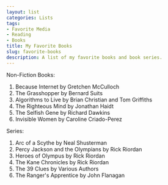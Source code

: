 ```yaml
---
layout: list
categories: Lists
tags:
- Favorite Media
- Reading
- Books
title: My Favorite Books
slug: favorite-books
description: A list of my favorite books and book series.
---
```


Non-Fiction Books:
1. Because Internet by Gretchen McCulloch
2. The Grasshopper by Bernard Suits
2. Algorithms to Live by Brian Christian and Tom Griffiths 
3. The Righteous Mind by Jonathan Haidt
4. The Selfish Gene by Richard Dawkins
5. Invisible Women by Caroline Criado-Perez

Series:
1. Arc of a Scythe by Neal Shusterman
1. Percy Jackson and the Olympians by Rick Riordan
2. Heroes of Olympus by Rick Riordan
3. The Kane Chronicles by Rick Riordan
4. The 39 Clues by Various Authors
5. The Ranger's Apprentice by John Flanagan